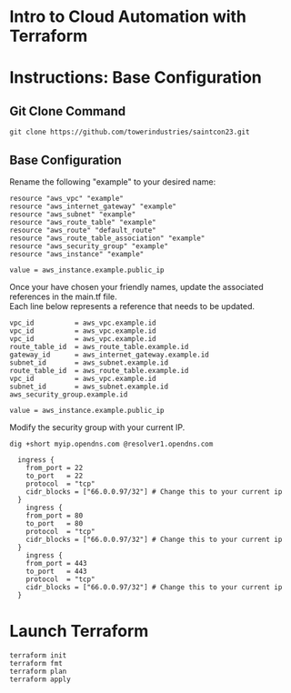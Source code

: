 # Intro to Cloud Automation with Terraform
# Instructions:  Base Configuration

## Git Clone Command

```
git clone https://github.com/towerindustries/saintcon23.git
```

## Base Configuration

Rename the following "example" to your desired name:
```
resource "aws_vpc" "example"
resource "aws_internet_gateway" "example"
resource "aws_subnet" "example"
resource "aws_route_table" "example"
resource "aws_route" "default_route"
resource "aws_route_table_association" "example"
resource "aws_security_group" "example"
resource "aws_instance" "example"

value = aws_instance.example.public_ip
```

Once your have chosen your friendly names, update the associated references in the main.tf file.  
Each line below represents a reference that needs to be updated.
```
vpc_id          = aws_vpc.example.id
vpc_id          = aws_vpc.example.id
vpc_id          = aws_vpc.example.id
route_table_id  = aws_route_table.example.id
gateway_id      = aws_internet_gateway.example.id
subnet_id       = aws_subnet.example.id
route_table_id  = aws_route_table.example.id
vpc_id          = aws_vpc.example.id
subnet_id       = aws_subnet.example.id 
aws_security_group.example.id

value = aws_instance.example.public_ip
```
Modify the security group with your current IP.
```
dig +short myip.opendns.com @resolver1.opendns.com
```
```
  ingress {
    from_port = 22
    to_port   = 22
    protocol  = "tcp"
    cidr_blocks = ["66.0.0.97/32"] # Change this to your current ip
  }
    ingress {
    from_port = 80
    to_port   = 80
    protocol  = "tcp"
    cidr_blocks = ["66.0.0.97/32"] # Change this to your current ip
  }
    ingress {
    from_port = 443
    to_port   = 443
    protocol  = "tcp"
    cidr_blocks = ["66.0.0.97/32"] # Change this to your current ip
  }
```

# Launch Terraform
```
terraform init
terraform fmt
terraform plan
terraform apply
```